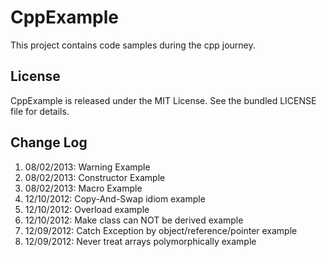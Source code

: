 CppExample
==========

This project contains code samples during the cpp journey.

## License

CppExample is released under the MIT License. See the bundled LICENSE file for details.

## Change Log
1. 08/02/2013: Warning Example
1. 08/02/2013: Constructor Example
1. 08/02/2013: Macro Example
1. 12/10/2012: Copy-And-Swap idiom example
1. 12/10/2012: Overload example
1. 12/10/2012: Make class can NOT be derived example
1. 12/09/2012: Catch Exception by object/reference/pointer example
1. 12/09/2012: Never treat arrays polymorphically example

